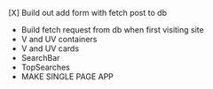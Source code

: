 [X] Build out add form with fetch post to db
- Build fetch request from db when first visiting site
- V and UV containers
- V and UV cards
- SearchBar
- TopSearches
- MAKE SINGLE PAGE APP 
